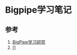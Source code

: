 # Bigpipe学习笔记

## 参考

1. [BigPipe学习研究](http://www.searchtb.com/2011/04/an-introduction-to-bigpipe.html?spm=0.0.0.0.KbbdPe)
2. []
